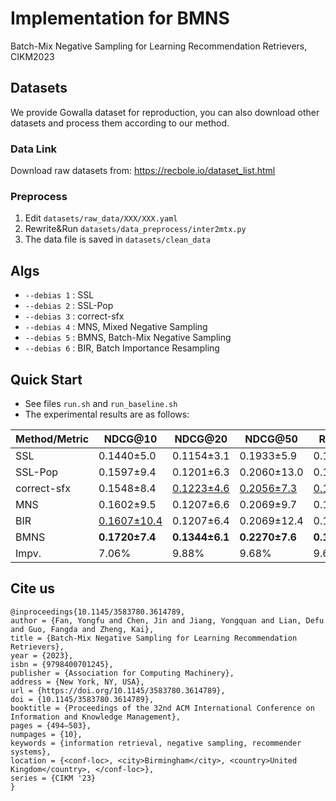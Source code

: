 # Implementation for BMNS
Batch-Mix Negative Sampling for Learning Recommendation Retrievers, CIKM2023




## Datasets
We provide Gowalla dataset for reproduction, you can also download other datasets and process them according to our method.

### Data Link

 Download raw datasets from: https://recbole.io/dataset_list.html

### Preprocess
1. Edit `datasets/raw_data/XXX/XXX.yaml`
2. Rewrite&Run   `datasets/data_preprocess/inter2mtx.py`
3. The data file is saved in `datasets/clean_data`

## Algs
+ `--debias 1` : SSL
+ `--debias 2` : SSL-Pop
+ `--debias 3` : correct-sfx
+ `--debias 4` : MNS, Mixed Negative Sampling
+ `--debias 5` : BMNS, Batch-Mix Negative Sampling
+ `--debias 6` : BIR, Batch Importance Resampling

## Quick Start
+ See files `run.sh` and `run_baseline.sh`
+ The experimental results are as follows:

| Method/Metric | NDCG@10            | NDCG@20           | NDCG@50           | Recall@10         | Recall@20         | Recall@50         |
| ------------- | -------------------| ------------------| ------------------| ------------------| ------------------| ------------------|
| SSL           | 0.1440±5.0         | 0.1154±3.1        | 0.1933±5.9        | 0.1678±4.3        | 0.2942±7.0        | 0.2653±4.08       |
| SSL-Pop       | 0.1597±9.4         | 0.1201±6.3        | 0.2060±13.0       | 0.1709±10.4       | 0.3027±8.3        | 0.2640±7.1        |
| correct-sfx   | 0.1548±8.4         | <u>0.1223±4.6</u> | <u>0.2056±7.3</u> | <u>0.1765±5.2</u> | <u>0.3085±9.7</u> | <u>0.2755±8.2</u> |
| MNS           | 0.1602±9.5         | 0.1207±6.6        | 0.2069±9.7        | 0.1718±7.2        | 0.3038±10.4       | 0.2651±8.6        |
| BIR           | <u>0.1607±10.4</u> | 0.1207±6.4        | 0.2069±12.4       | 0.1715±8.3        | 0.3039±11.0       | 0.2650±9.9        |
| BMNS          | **0.1720±7.4**     | **0.1344±6.1**    | **0.2270±7.6**    | **0.1935±7.7**    | **0.3391±9.9**    | **0.3022±10.8**   |
| Impv.         | 7.06%              | 9.88%             | 9.68%             | 9.64%             | 9.92%             | 9.69%             |

## Cite us

```
@inproceedings{10.1145/3583780.3614789,
author = {Fan, Yongfu and Chen, Jin and Jiang, Yongquan and Lian, Defu and Guo, Fangda and Zheng, Kai},
title = {Batch-Mix Negative Sampling for Learning Recommendation Retrievers},
year = {2023},
isbn = {9798400701245},
publisher = {Association for Computing Machinery},
address = {New York, NY, USA},
url = {https://doi.org/10.1145/3583780.3614789},
doi = {10.1145/3583780.3614789},
booktitle = {Proceedings of the 32nd ACM International Conference on Information and Knowledge Management},
pages = {494–503},
numpages = {10},
keywords = {information retrieval, negative sampling, recommender systems},
location = {<conf-loc>, <city>Birmingham</city>, <country>United Kingdom</country>, </conf-loc>},
series = {CIKM '23}
}
```


